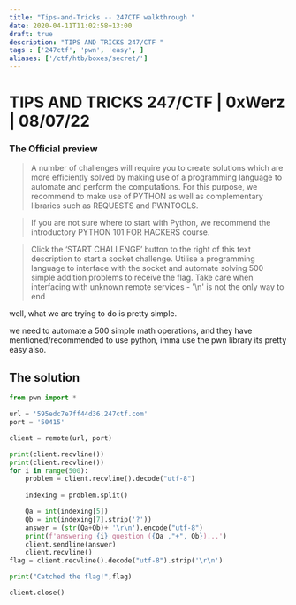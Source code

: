 ```yaml
---
title: "Tips-and-Tricks -- 247CTF walkthrough "
date: 2020-04-11T11:02:58+13:00
draft: true
description: "TIPS AND TRICKS 247/CTF "
tags : ['247ctf', 'pwn', 'easy', ]
aliases: ['/ctf/htb/boxes/secret/']
---
```

# TIPS AND TRICKS 247/CTF | 0xWerz | 08/07/22

### The Official preview
> A number of challenges will require you to create solutions which are more efficiently solved by making use of a programming language to automate and perform the computations. For this purpose, we recommend to make use of PYTHON as well as complementary libraries such as REQUESTS and PWNTOOLS.

>If you are not sure where to start with Python, we recommend the introductory PYTHON 101 FOR HACKERS course.

>Click the ‘START CHALLENGE’ button to the right of this text description to start a socket challenge. Utilise a programming language to interface with the socket and automate solving 500 simple addition problems to receive the flag. Take care when interfacing with unknown remote services - '\n' is not the only way to end


well, what we are trying to do is pretty simple.

we need to automate a 500 simple math operations, and they have mentioned/recommended to use python, imma use the pwn library its pretty easy also.

## The solution

``` python
from pwn import *

url = '595edc7e7ff44d36.247ctf.com'
port = '50415'

client = remote(url, port)

print(client.recvline())
print(client.recvline())
for i in range(500):
    problem = client.recvline().decode("utf-8")
    
    indexing = problem.split()

    Qa = int(indexing[5])
    Qb = int(indexing[7].strip('?'))
    answer = (str(Qa+Qb)+ '\r\n').encode("utf-8")
    print(f'answering {i} question ({Qa ,"+", Qb})...')
    client.sendline(answer)
    client.recvline()
flag = client.recvline().decode("utf-8").strip('\r\n')

print("Catched the flag!",flag)

client.close()
```